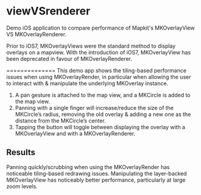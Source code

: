 # viewVSrenderer

Demo iOS application to compare performance of Mapkit's MKOverlayView VS MKOverlayRenderer.

Prior to iOS7, MKOverlayViews were the standard method to display overlays on a mapview. With the introduction of iOS7, MKOverlayView has been deprecated in favour of MKOverlayRenderer.

==============
This demo app shows the tiling-based performance issues when using MKOverlayRender, in particular when allowing the user to interact with & manipulate the underlying MKOverlay instance.

1. A pan gesture is attached to the map view, and a MKCircle is added to the map view.
2. Panning with a single finger will increase/reduce the size of the MKCircle’s radius, removing the old overlay & adding a new one as the distance from the MKCircle’s center.
3. Tapping the button will toggle between displaying the overlay with a MKOverlayView and with a MKOverlayRenderer.

## Results
Panning quickly/scrubbing when using the MKOverlayRender has noticeable tiling-based redrawing issues. Manipulating the layer-backed MKOverlayView has noticeably better performance, particularly at large zoom levels.
